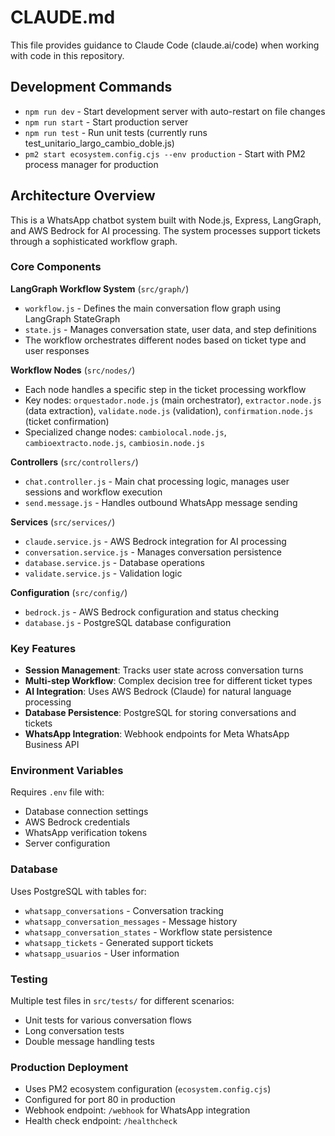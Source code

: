 # CLAUDE.md

This file provides guidance to Claude Code (claude.ai/code) when working with code in this repository.

## Development Commands

- `npm run dev` - Start development server with auto-restart on file changes
- `npm run start` - Start production server
- `npm run test` - Run unit tests (currently runs test_unitario_largo_cambio_doble.js)
- `pm2 start ecosystem.config.cjs --env production` - Start with PM2 process manager for production

## Architecture Overview

This is a WhatsApp chatbot system built with Node.js, Express, LangGraph, and AWS Bedrock for AI processing. The system processes support tickets through a sophisticated workflow graph.

### Core Components

**LangGraph Workflow System** (`src/graph/`)
- `workflow.js` - Defines the main conversation flow graph using LangGraph StateGraph
- `state.js` - Manages conversation state, user data, and step definitions
- The workflow orchestrates different nodes based on ticket type and user responses

**Workflow Nodes** (`src/nodes/`)
- Each node handles a specific step in the ticket processing workflow
- Key nodes: `orquestador.node.js` (main orchestrator), `extractor.node.js` (data extraction), `validate.node.js` (validation), `confirmation.node.js` (ticket confirmation)
- Specialized change nodes: `cambiolocal.node.js`, `cambioextracto.node.js`, `cambiosin.node.js`

**Controllers** (`src/controllers/`)
- `chat.controller.js` - Main chat processing logic, manages user sessions and workflow execution
- `send.message.js` - Handles outbound WhatsApp message sending

**Services** (`src/services/`)
- `claude.service.js` - AWS Bedrock integration for AI processing
- `conversation.service.js` - Manages conversation persistence
- `database.service.js` - Database operations
- `validate.service.js` - Validation logic

**Configuration** (`src/config/`)
- `bedrock.js` - AWS Bedrock configuration and status checking
- `database.js` - PostgreSQL database configuration

### Key Features

- **Session Management**: Tracks user state across conversation turns
- **Multi-step Workflow**: Complex decision tree for different ticket types
- **AI Integration**: Uses AWS Bedrock (Claude) for natural language processing
- **Database Persistence**: PostgreSQL for storing conversations and tickets
- **WhatsApp Integration**: Webhook endpoints for Meta WhatsApp Business API

### Environment Variables

Requires `.env` file with:
- Database connection settings
- AWS Bedrock credentials
- WhatsApp verification tokens
- Server configuration

### Database

Uses PostgreSQL with tables for:
- `whatsapp_conversations` - Conversation tracking
- `whatsapp_conversation_messages` - Message history
- `whatsapp_conversation_states` - Workflow state persistence
- `whatsapp_tickets` - Generated support tickets
- `whatsapp_usuarios` - User information

### Testing

Multiple test files in `src/tests/` for different scenarios:
- Unit tests for various conversation flows
- Long conversation tests
- Double message handling tests

### Production Deployment

- Uses PM2 ecosystem configuration (`ecosystem.config.cjs`)
- Configured for port 80 in production
- Webhook endpoint: `/webhook` for WhatsApp integration
- Health check endpoint: `/healthcheck`